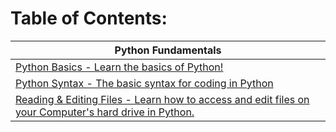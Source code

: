 # Table of Contents:
| Python Fundamentals
| --------------------
| [Python Basics - Learn the basics of Python!](https://github.com/BOLTZZ/Python/blob/master/Python%20Fundamentals/Python%20Basics.md)
| [Python Syntax - The basic syntax for coding in Python](https://github.com/BOLTZZ/Python/blob/master/Python%20Fundamentals/Python%20Syntax.md)
| [Reading & Editing Files - Learn how to access and edit files on your Computer's hard drive in Python.](https://github.com/BOLTZZ/Python/blob/master/Python%20Fundamentals/Reading%26Editing%20Files.md)
